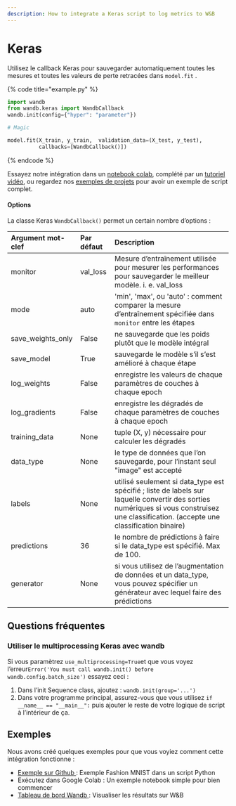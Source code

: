 ```yaml
---
description: How to integrate a Keras script to log metrics to W&B
---
```


# Keras

Utilisez le callback Keras pour sauvegarder automatiquement toutes les mesures et toutes les valeurs de perte retracées dans `model.fit` .

{% code title="example.py" %}
```python
import wandb
from wandb.keras import WandbCallback
wandb.init(config={"hyper": "parameter"})

# Magic

model.fit(X_train, y_train,  validation_data=(X_test, y_test),
          callbacks=[WandbCallback()])
```
{% endcode %}

 Essayez notre intégration dans un [notebook colab](https://colab.research.google.com/github/wandb/examples/blob/master/colabs/keras/Simple_Keras_Integration.ipynb), complété par un [tutoriel vidéo](https://www.youtube.com/watch?v=Bsudo7jbMow&ab_channel=Weights%26Biases), ou regardez nos [exemples de projets](https://docs.wandb.ai/examples) pour avoir un exemple de script complet.  


#### Options

La classe Keras `WandbCallback()` permet un certain nombre d’options :

| Argument mot-clef | Par défaut | Description |
| :--- | :--- | :--- |
| monitor | val\_loss | Mesure d’entraînement utilisée pour mesurer les performances pour sauvegarder le meilleur modèle. i. e. val\_loss |
| mode | auto |  'min', 'max', ou 'auto' : comment comparer la mesure d’entraînement spécifiée dans `monitor` entre les étapes |
| save\_weights\_only | False | ne sauvegarde que les poids plutôt que le modèle intégral |
| save\_model | True | sauvegarde le modèle s’il s’est amélioré à chaque étape |
| log\_weights | False | enregistre les valeurs de chaque paramètres de couches à chaque epoch |
| log\_gradients | False | enregistre les dégradés de chaque paramètres de couches à chaque epoch |
| training\_data | None | tuple \(X, y\) nécessaire pour calculer les dégradés |
| data\_type | None | le type de données que l’on sauvegarde, pour l’instant seul "image" est accepté |
| labels | None | utilisé seulement si data\_type est spécifié ; liste de labels sur laquelle convertir des sorties numériques si vous construisez une classification. \(accepte une classification binaire\) |
| predictions | 36 | le nombre de prédictions à faire si le data\_type est spécifié. Max de 100. |
| generator | None | si vous utilisez de l’augmentation de données et un data\_type, vous pouvez spécifier un générateur avec lequel faire des prédictions |

## Questions fréquentes

### Utiliser le multiprocessing Keras avec wandb

Si vous paramètrez `use_multiprocessing=True`et que vous voyez l’erreur`Error('You must call wandb.init() before wandb.config.batch_size')` essayez ceci :

1. Dans l’init Sequence class, ajoutez : `wandb.init(group='...')` 
2. Dans votre programme principal, assurez-vous que vous utilisez  `if __name__ == "__main__":` puis ajouter le reste de votre logique de script à l’intérieur de ça.

## Exemples

Nous avons créé quelques exemples pour que vous voyiez comment cette intégration fonctionne :

*  [Exemple sur Github ](https://github.com/wandb/examples/blob/master/examples/keras/keras-cnn-fashion/train.py): Exemple Fashion MNIST dans un script Python
* Exécutez dans Google Colab : Un exemple notebook simple pour bien commencer
* [Tableau de bord Wandb ](https://app.wandb.ai/wandb/keras-fashion-mnist/runs/5z1d85qs): Visualiser les résultats sur W&B

